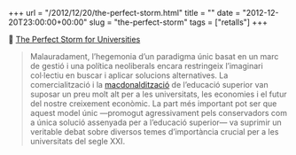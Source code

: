 +++
url = "/2012/12/20/the-perfect-storm.html"
title = ""
date = "2012-12-20T23:00:00+00:00"
slug = "the-perfect-storm"
tags = ["retalls"]
+++

📎 [The Perfect Storm for Universities](http://popenici.com/2012/12/03/storm/)
					
> Malauradament, l’hegemonia d’un paradigma únic basat en un marc de gestió i una política neoliberals encara restringeix l’imaginari col·lectiu en buscar i aplicar solucions alternatives. La comercialització i la [macdonaldització](http://es.wikipedia.org/wiki/McDonaldization) de l’educació superior van suposar un preu molt alt per a les universitats, les economies i el futur del nostre creixement econòmic. La part més important pot ser que aquest model únic —promogut agressivament pels conservadors com a única solució assenyada per a l’educació superior— va suprimir un veritable debat sobre diversos temes d’importància crucial per a les universitats del segle XXI.
